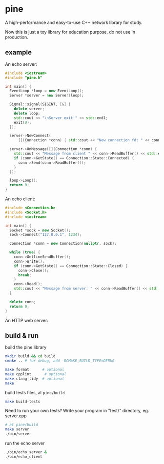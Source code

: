# pine

A high-performance and easy-to-use C++ network library for study.

Now this is just a toy library for education purpose, do not use in production.

## example

An echo server:

```cpp
#include <iostream>
#include "pine.h"

int main() {
  EventLoop *loop = new EventLoop();
  Server *server = new Server(loop);

  Signal::signal(SIGINT, [&] {
    delete server;
    delete loop;
    std::cout << "\nServer exit!" << std::endl;
    exit(0);
  });

  server->NewConnect(
      [](Connection *conn) { std::cout << "New connection fd: " << conn->GetSocket()->GetFd() << std::endl; });

  server->OnMessage([](Connection *conn) {
    std::cout << "Message from client " << conn->ReadBuffer() << std::endl;
    if (conn->GetState() == Connection::State::Connected) {
      conn->Send(conn->ReadBuffer());
    }
  });

  loop->Loop();
  return 0;
}

```

An echo client:

```cpp
#include <Connection.h>
#include <Socket.h>
#include <iostream>

int main() {
  Socket *sock = new Socket();
  sock->Connect("127.0.0.1", 1234);

  Connection *conn = new Connection(nullptr, sock);

  while (true) {
    conn->GetlineSendBuffer();
    conn->Write();
    if (conn->GetState() == Connection::State::Closed) {
      conn->Close();
      break;
    }
    conn->Read();
    std::cout << "Message from server: " << conn->ReadBuffer() << std::endl;
  }

  delete conn;
  return 0;
}
```

An HTTP web server:

## build & run
build the pine library
```bash
mkdir build && cd build
cmake .. # for debug, add -DCMAKE_BUILD_TYPE=DEBUG

make format      # optional
make cpplint      # optional
make clang-tidy  # optional
make
```

build tests files, at `pine/build`
```bash
make build-tests
```

Need to run your own tests? Write your program in "test/" directory, eg. server.cpp
```bash
# at pine/build
make server
./bin/server
```

run the echo server
```bash
./bin/echo_server &
./bin/echo_client
```
